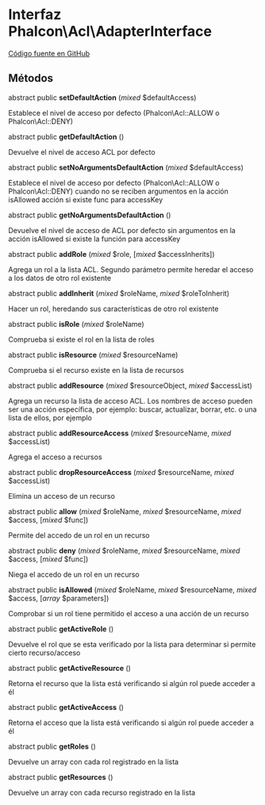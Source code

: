 # Interfaz **Phalcon\\Acl\\AdapterInterface**

<a href="https://github.com/phalcon/cphalcon/blob/master/phalcon/acl/adapterinterface.zep" class="btn btn-default btn-sm">Código fuente en GitHub</a>

## Métodos

abstract public **setDefaultAction** (*mixed* $defaultAccess)

Establece el nivel de acceso por defecto (Phalcon\Acl::ALLOW o Phalcon\Acl::DENY)

abstract public **getDefaultAction** ()

Devuelve el nivel de acceso ACL por defecto

abstract public **setNoArgumentsDefaultAction** (*mixed* $defaultAccess)

Establece el nivel de acceso por defecto (Phalcon\Acl::ALLOW o Phalcon\Acl::DENY) cuando no se reciben argumentos en la acción isAllowed acción si existe func para accessKey

abstract public **getNoArgumentsDefaultAction** ()

Devuelve el nivel de acceso de ACL por defecto sin argumentos en la acción isAllowed si existe la función para accessKey

abstract public **addRole** (*mixed* $role, [*mixed* $accessInherits])

Agrega un rol a la lista ACL. Segundo parámetro permite heredar el acceso a los datos de otro rol existente

abstract public **addInherit** (*mixed* $roleName, *mixed* $roleToInherit)

Hacer un rol, heredando sus características de otro rol existente

abstract public **isRole** (*mixed* $roleName)

Comprueba si existe el rol en la lista de roles

abstract public **isResource** (*mixed* $resourceName)

Comprueba si el recurso existe en la lista de recursos

abstract public **addResource** (*mixed* $resourceObject, *mixed* $accessList)

Agrega un recurso la lista de acceso ACL. Los nombres de acceso pueden ser una acción específica, por ejemplo: buscar, actualizar, borrar, etc. o una lista de ellos, por ejemplo

abstract public **addResourceAccess** (*mixed* $resourceName, *mixed* $accessList)

Agrega el acceso a recursos

abstract public **dropResourceAccess** (*mixed* $resourceName, *mixed* $accessList)

Elimina un acceso de un recurso

abstract public **allow** (*mixed* $roleName, *mixed* $resourceName, *mixed* $access, [*mixed* $func])

Permite del accedo de un rol en un recurso

abstract public **deny** (*mixed* $roleName, *mixed* $resourceName, *mixed* $access, [*mixed* $func])

Niega el accedo de un rol en un recurso

abstract public **isAllowed** (*mixed* $roleName, *mixed* $resourceName, *mixed* $access, [*array* $parameters])

Comprobar si un rol tiene permitido el acceso a una acción de un recurso

abstract public **getActiveRole** ()

Devuelve el rol que se esta verificado por la lista para determinar si permite cierto recurso/acceso

abstract public **getActiveResource** ()

Retorna el recurso que la lista está verificando si algún rol puede acceder a él

abstract public **getActiveAccess** ()

Retorna el acceso que la lista está verificando si algún rol puede acceder a él

abstract public **getRoles** ()

Devuelve un array con cada rol registrado en la lista

abstract public **getResources** ()

Devuelve un array con cada recurso registrado en la lista